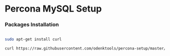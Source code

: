 # Percona MySQL Setup

### Packages Installation

```sh

sudo apt-get install curl

curl https://raw.githubusercontent.com/odenktools/percona-setup/master/percona.sh | sh
```